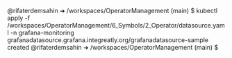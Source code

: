 @rifaterdemsahin ➜ /workspaces/OperatorManagement (main) $ kubectl apply -f /workspaces/OperatorManagement/6_Symbols/2_Operator/datasource.yaml -n grafana-monitoring
grafanadatasource.grafana.integreatly.org/grafanadatasource-sample created
@rifaterdemsahin ➜ /workspaces/OperatorManagement (main) $ 
